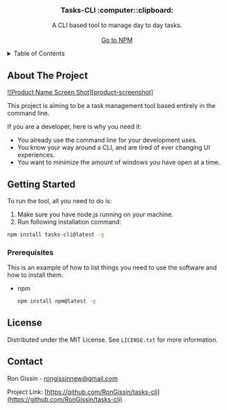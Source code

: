 <!-- PROJECT LOGO -->
<br />
<div align="center">
  <h3 align="center">Tasks-CLI :computer::clipboard:</h3>

  <p align="center">
    A CLI based tool to manage day to day tasks.
    <br />
    <br />
    <a href="[https://www.npmjs.com/package/tasks-cli](https://www.npmjs.com/package/tasks-cli)">Go to NPM</a>
  </p>
</div>



<!-- TABLE OF CONTENTS -->
<details>
  <summary>Table of Contents</summary>
  <ol>
    <li>
      <a href="#about-the-project">About The Project</a>
      <ul>
        <li><a href="#built-with">Built With</a></li>
      </ul>
    </li>
    <li>
      <a href="#getting-started">Getting Started</a>
      <ul>
        <li><a href="#installation">Installation</a></li>
      </ul>
    </li>
    <li><a href="#usage">Usage</a></li>
    <li><a href="#contributing">Contributing</a></li>
    <li><a href="#license">License</a></li>
    <li><a href="#contact">Contact</a></li>
  </ol>
</details>



<!-- ABOUT THE PROJECT -->
## About The Project

[![Product Name Screen Shot][product-screenshot]](https://example.com)

This project is aiming to be a task management tool based entirely in the command line.

If you are a developer, here is why you need it:
* You already use the command line for your development uses.
* You know your way around a CLI, and are tired of ever changing UI experiences.
* You want to minimize the amount of windows you have open at a time.

<!-- GETTING STARTED -->
## Getting Started

To run the tool, all you need to do is:
1. Make sure you have node.js running on your machine.
2. Run following installation command:
  ```sh
  npm install tasks-cli@latest -g
  ```

### Prerequisites

This is an example of how to list things you need to use the software and how to install them.
* npm
  ```sh
  npm install npm@latest -g
  ```
  
<!-- LICENSE -->
## License

Distributed under the MIT License. See `LICENSE.txt` for more information.

<!-- CONTACT -->
## Contact

Ron Gissin - rongissinnew@gmail.com

Project Link: [https://github.com/RonGissin/tasks-cli](https://github.com/RonGissin/tasks-cli)
